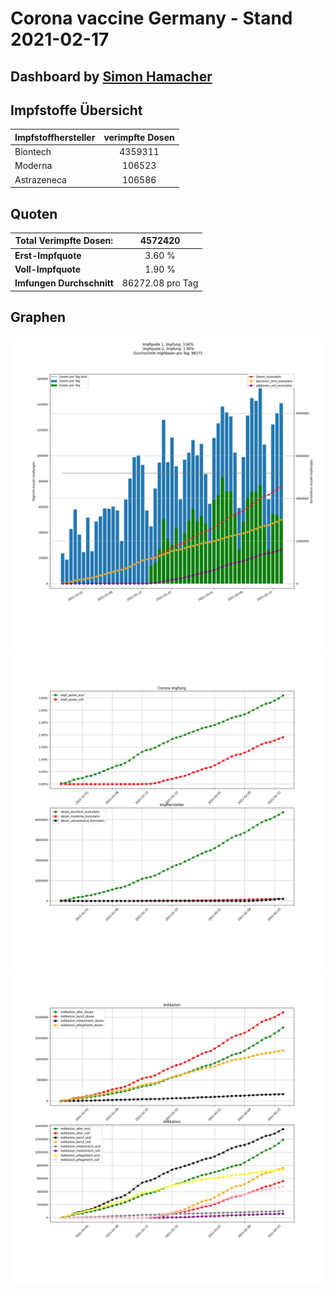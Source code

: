 # Corona vaccine Germany - Stand 2021-02-17
## Dashboard by [Simon Hamacher](https://www.shamacher.eu)
## Impfstoffe Übersicht
**Impfstoffhersteller** | **verimpfte Dosen**
-------- | :--------:
Biontech | 4359311
Moderna | 106523
Astrazeneca | 106586


## Quoten
**Total Verimpfte Dosen:** | 4572420
-------- | :--------:
**Erst-Impfquote** | 3.60 %
**Voll-Impfquote** | 1.90 %
**Imfungen Durchschnitt** | 86272.08 pro Tag
## Graphen
<img src="Impfungen-Corona-01.jpg" alt="Corona-1" title="optionaler Titel" />
<img src="Impfungen-Corona-02.jpg" alt="Corona-2" title="optionaler Titel" />
<img src="Impfungen-Corona-03.jpg" alt="Corona-3" title="optionaler Titel" />

